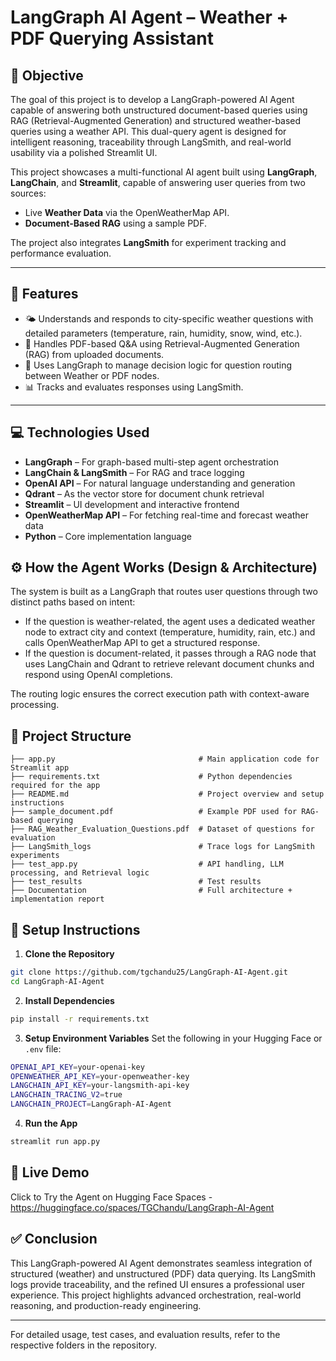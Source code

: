 # LangGraph AI Agent – Weather + PDF Querying Assistant

## 🧠 Objective
The goal of this project is to develop a LangGraph-powered AI Agent capable of answering both unstructured document-based queries using RAG (Retrieval-Augmented Generation) and structured weather-based queries using a weather API. This dual-query agent is designed for intelligent reasoning, traceability through LangSmith, and real-world usability via a polished Streamlit UI.

This project showcases a multi-functional AI agent built using **LangGraph**, **LangChain**, and **Streamlit**, capable of answering user queries from two sources:

- Live **Weather Data** via the OpenWeatherMap API.
- **Document-Based RAG** using a sample PDF.

The project also integrates **LangSmith** for experiment tracking and performance evaluation.

---

## 🚀 Features

- 🌤️ Understands and responds to city-specific weather questions with detailed parameters (temperature, rain, humidity, snow, wind, etc.).
- 📄 Handles PDF-based Q&A using Retrieval-Augmented Generation (RAG) from uploaded documents.
- 🧠 Uses LangGraph to manage decision logic for question routing between Weather or PDF nodes.
- 📊 Tracks and evaluates responses using LangSmith.

---

## 💻 Technologies Used
- **LangGraph** – For graph-based multi-step agent orchestration
- **LangChain & LangSmith** – For RAG and trace logging
- **OpenAI API** – For natural language understanding and generation
- **Qdrant** – As the vector store for document chunk retrieval
- **Streamlit** – UI development and interactive frontend
- **OpenWeatherMap API** – For fetching real-time and forecast weather data
- **Python** – Core implementation language

## ⚙️ How the Agent Works (Design & Architecture)
The system is built as a LangGraph that routes user questions through two distinct paths based on intent:
- If the question is weather-related, the agent uses a dedicated weather node to extract city and context (temperature, humidity, rain, etc.) and calls OpenWeatherMap API to get a structured response.
- If the question is document-related, it passes through a RAG node that uses LangChain and Qdrant to retrieve relevant document chunks and respond using OpenAI completions.

The routing logic ensures the correct execution path with context-aware processing.

## 📁 Project Structure
```
├── app.py                                # Main application code for Streamlit app
├── requirements.txt                      # Python dependencies required for the app
├── README.md                             # Project overview and setup instructions
├── sample_document.pdf                   # Example PDF used for RAG-based querying
├── RAG_Weather_Evaluation_Questions.pdf  # Dataset of questions for evaluation
├── LangSmith_logs                        # Trace logs for LangSmith experiments
├── test_app.py                           # API handling, LLM processing, and Retrieval logic
├── test_results                          # Test results
├── Documentation                         # Full architecture + implementation report
```

## 🔧 Setup Instructions

1. **Clone the Repository**
```bash
git clone https://github.com/tgchandu25/LangGraph-AI-Agent.git
cd LangGraph-AI-Agent
```

2. **Install Dependencies**
```bash
pip install -r requirements.txt
```

3. **Setup Environment Variables**
Set the following in your Hugging Face or `.env` file:
```bash
OPENAI_API_KEY=your-openai-key
OPENWEATHER_API_KEY=your-openweather-key
LANGCHAIN_API_KEY=your-langsmith-api-key
LANGCHAIN_TRACING_V2=true
LANGCHAIN_PROJECT=LangGraph-AI-Agent
```

4. **Run the App**
```bash
streamlit run app.py
```

## 🚀 Live Demo
Click to Try the Agent on Hugging Face Spaces - https://huggingface.co/spaces/TGChandu/LangGraph-AI-Agent

## ✅ Conclusion
This LangGraph-powered AI Agent demonstrates seamless integration of structured (weather) and unstructured (PDF) data querying. Its LangSmith logs provide traceability, and the refined UI ensures a professional user experience. This project highlights advanced orchestration, real-world reasoning, and production-ready engineering.

---

For detailed usage, test cases, and evaluation results, refer to the respective folders in the repository.